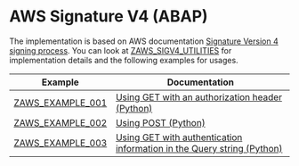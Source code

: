 # AWS Signature V4 (ABAP)

The implementation is based on AWS documentation [Signature Version 4 signing process](https://docs.aws.amazon.com/general/latest/gr/signature-version-4.html). You can look at [ZAWS_SIGV4_UTILITIES](src/zaws_sigv4_utilities.clas.abap) for implementation details and the following examples for usages.
 
|Example         |Documentation|
|----------------|-------------|
|[ZAWS_EXAMPLE_001](src/zaws_example_001.clas.abap)|[Using GET with an authorization header (Python)](https://docs.aws.amazon.com/general/latest/gr/sigv4-signed-request-examples.html#sig-v4-examples-get-auth-header)
|[ZAWS_EXAMPLE_002](src/zaws_example_002.clas.abap)|[Using POST (Python)](https://docs.aws.amazon.com/general/latest/gr/sigv4-signed-request-examples.html#sig-v4-examples-post)
|[ZAWS_EXAMPLE_003](src/zaws_example_003.clas.abap)|[Using GET with authentication information in the Query string (Python)](https://docs.aws.amazon.com/general/latest/gr/sigv4-signed-request-examples.html#sig-v4-examples-get-query-string)
